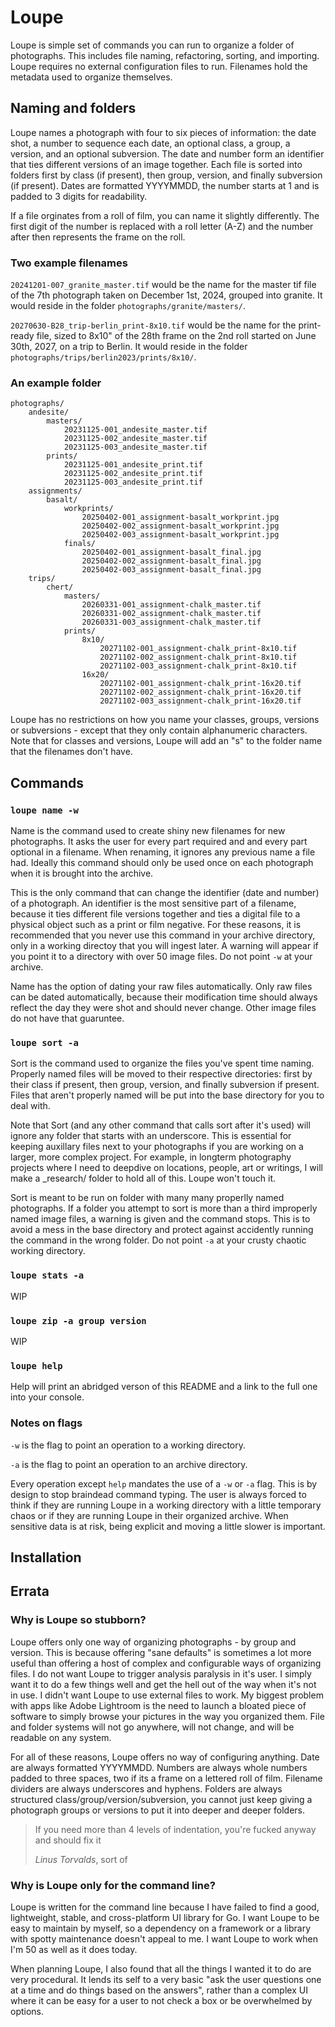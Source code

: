 # Loupe

Loupe is simple set of commands you can run to organize a folder of photographs. This includes file naming, refactoring, sorting, and importing. Loupe requires no external configuration files to run. Filenames hold the metadata used to organize themselves.

## Naming and folders

Loupe names a photograph with four to six pieces of information: the date shot, a number to sequence each date, an optional class, a group, a version, and an optional subversion. The date and number form an identifier that ties different versions of an image together. Each file is sorted into folders first by class (if present), then group, version, and finally subversion (if present). Dates are formatted YYYYMMDD, the number starts at 1 and is padded to 3 digits for readability.

If a file orginates from a roll of film, you can name it slightly differently. The first digit of the number is replaced with a roll letter (A-Z) and the number after then represents the frame on the roll.

### Two example filenames

`20241201-007_granite_master.tif` would be the name for the master tif file of the 7th photograph taken on December 1st, 2024, grouped into granite. It would reside in the folder `photographs/granite/masters/`.

`20270630-B28_trip-berlin_print-8x10.tif` would be the name for the print-ready file, sized to 8x10" of the 28th frame on the 2nd roll started on June 30th, 2027, on a trip to Berlin. It would reside in the folder `photographs/trips/berlin2023/prints/8x10/`.

### An example folder

```
photographs/
	andesite/
		masters/
			20231125-001_andesite_master.tif
			20231125-002_andesite_master.tif
			20231125-003_andesite_master.tif
		prints/
			20231125-001_andesite_print.tif
			20231125-002_andesite_print.tif
			20231125-003_andesite_print.tif
	assignments/
		basalt/
			workprints/
				20250402-001_assignment-basalt_workprint.jpg
				20250402-002_assignment-basalt_workprint.jpg
				20250402-003_assignment-basalt_workprint.jpg
			finals/
				20250402-001_assignment-basalt_final.jpg
				20250402-002_assignment-basalt_final.jpg
				20250402-003_assignment-basalt_final.jpg
	trips/
		chert/
			masters/
				20260331-001_assignment-chalk_master.tif
				20260331-002_assignment-chalk_master.tif
				20260331-003_assignment-chalk_master.tif
			prints/
				8x10/
					20271102-001_assignment-chalk_print-8x10.tif
					20271102-002_assignment-chalk_print-8x10.tif
					20271102-003_assignment-chalk_print-8x10.tif
				16x20/
					20271102-001_assignment-chalk_print-16x20.tif
					20271102-002_assignment-chalk_print-16x20.tif
					20271102-003_assignment-chalk_print-16x20.tif
```

Loupe has no restrictions on how you name your classes, groups, versions or subversions - except that they only contain alphanumeric characters. Note that for classes and versions, Loupe will add an "s" to the folder name that the filenames don't have.

## Commands

### `loupe name -w`

Name is the command used to create shiny new filenames for new photographs. It asks the user for every part required and and every part optional in a filename. When renaming, it ignores any previous name a file had. Ideally this command should only be used once on each photograph when it is brought into the archive.

This is the only command that can change the identifier (date and number) of a photograph. An identifier is the most sensitive part of a filename, because it ties different file versions together and ties a digital file to a physical object such as a print or film negative. For these reasons, it is recommended that you never use this command in your archive directory, only in a working directoy that you will ingest later. A warning will appear if you point it to a directory with over 50 image files. Do not point `-w` at your archive.

Name has the option of dating your raw files automatically. Only raw files can be dated automatically, because their modification time should always reflect the day they were shot and should never change. Other image files do not have that guaruntee.

### `loupe sort -a`

Sort is the command used to organize the files you've spent time naming. Properly named files will be moved to their respective directories: first by their class if present, then group, version, and finally subversion if present. Files that aren't properly named will be put into the base directory for you to deal with.

Note that Sort (and any other command that calls sort after it's used) will ignore any folder that starts with an underscore. This is essential for keeping auxillary files next to your photographs if you are working on a larger, more complex project. For example, in longterm photography projects where I need to deepdive on locations, people, art or writings, I will make a _research/ folder to hold all of this. Loupe won't touch it.

Sort is meant to be run on folder with many many properlly named photographs. If a folder you attempt to sort is more than a third improperly named image files, a warning is given and the command stops. This is to avoid a mess in the base directory and protect against accidently running the command in the wrong folder. Do not point `-a` at your crusty chaotic working directory.

### `loupe stats -a`

WIP

###  `loupe zip -a group version`

WIP

### `loupe help`

Help will print an abridged verson of this README and a link to the full one into your console.

### Notes on flags

`-w` is the flag to point an operation to a working directory.

`-a` is the flag to point an operation to an archive directory.

Every operation except `help` mandates the use of a `-w` or `-a` flag. This is by design to stop braindead command typing. The user is always forced to think if they are running Loupe in a working directory with a little temporary chaos or if they are running Loupe in their organized archive. When sensitive data is at risk, being explicit and moving a little slower is important. 

## Installation

## Errata

### Why is Loupe so stubborn?

Loupe offers only one way of organizing photographs - by group and version. This is because offering "sane defaults" is sometimes a lot more useful than offering a host of complex and configurable ways of organizing files. I do not want Loupe to trigger analysis paralysis in it's user. I simply want it to do a few things well and get the hell out of the way when it's not in use. I didn't want Loupe to use external files to work. My biggest problem with apps like Adobe Lightroom is the need to launch a bloated piece of software to simply browse your pictures in the way you organized them. File and folder systems will not go anywhere, will not change, and will be readable on any system.

For all of these reasons, Loupe offers no way of configuring anything. Date are always formatted YYYYMMDD. Numbers are always whole numbers padded to three spaces, two if its a frame on a lettered roll of film. Filename dividers are always underscores and hyphens. Folders are always structured class/group/version/subversion, you cannot just keep giving a photograph groups or versions to put it into deeper and deeper folders.

> If you need more than 4 levels of indentation, you're fucked anyway and should fix it
> 
>  	_Linus Torvalds_, sort of

### Why is Loupe only for the command line?

Loupe is written for the command line because I have failed to find a good, lightweight, stable, and cross-platform UI library for Go. I want Loupe to be easy to maintain by myself, so a dependency on a framework or a library with spotty maintenance doesn't appeal to me. I want Loupe to work when I'm 50 as well as it does today.

When planning Loupe, I also found that all the things I wanted it to do are very procedural. It lends its self to a very basic "ask the user questions one at a time and do things based on the answers", rather than a complex UI where it can be easy for a user to not check a box or be overwhelmed by options.



